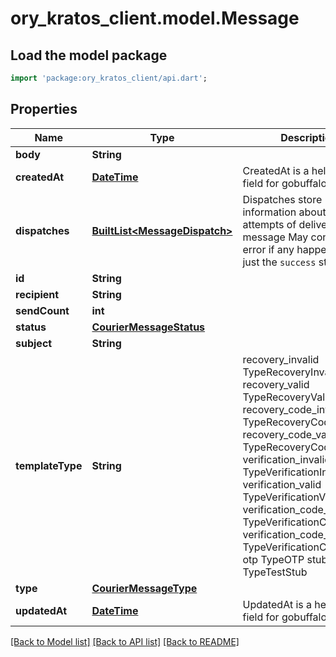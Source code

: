 # ory_kratos_client.model.Message

## Load the model package
```dart
import 'package:ory_kratos_client/api.dart';
```

## Properties
Name | Type | Description | Notes
------------ | ------------- | ------------- | -------------
**body** | **String** |  | 
**createdAt** | [**DateTime**](DateTime.md) | CreatedAt is a helper struct field for gobuffalo.pop. | 
**dispatches** | [**BuiltList&lt;MessageDispatch&gt;**](MessageDispatch.md) | Dispatches store information about the attempts of delivering a message May contain an error if any happened, or just the `success` state. | [optional] 
**id** | **String** |  | 
**recipient** | **String** |  | 
**sendCount** | **int** |  | 
**status** | [**CourierMessageStatus**](CourierMessageStatus.md) |  | 
**subject** | **String** |  | 
**templateType** | **String** |  recovery_invalid TypeRecoveryInvalid recovery_valid TypeRecoveryValid recovery_code_invalid TypeRecoveryCodeInvalid recovery_code_valid TypeRecoveryCodeValid verification_invalid TypeVerificationInvalid verification_valid TypeVerificationValid verification_code_invalid TypeVerificationCodeInvalid verification_code_valid TypeVerificationCodeValid otp TypeOTP stub TypeTestStub | 
**type** | [**CourierMessageType**](CourierMessageType.md) |  | 
**updatedAt** | [**DateTime**](DateTime.md) | UpdatedAt is a helper struct field for gobuffalo.pop. | 

[[Back to Model list]](../README.md#documentation-for-models) [[Back to API list]](../README.md#documentation-for-api-endpoints) [[Back to README]](../README.md)


